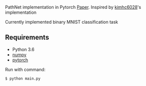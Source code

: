 PathNet implementation in Pytorch [Paper](https://arxiv.org/abs/1701.08734). Inspired by [kimhc6028](https://github.com/kimhc6028/pathnet-pytorch)'s implementation

Currently implemented binary MNIST classification task

## Requirements

- Python 3.6
- [numpy](http://www.numpy.org/)
- [pytorch](http://pytorch.org/)


Run with command:

    $ python main.py
 
